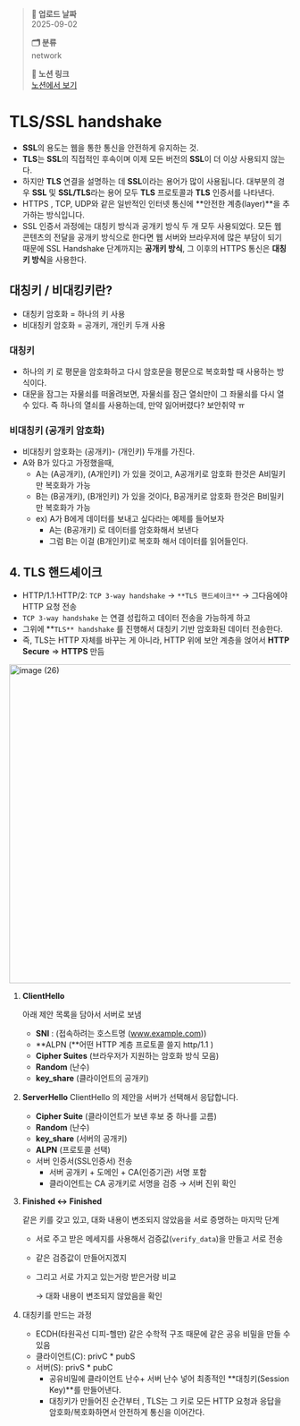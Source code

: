 > **📅 업로드 날짜**  
> 2025-09-02
> 
> **🗂 분류**  
> network
>
> **🔗 노션 링크**  
> [노션에서 보기](https://important-marquess-d42.notion.site/TLS-SSL-handshake-25ea654e658a80f8adb1e9b848a8b97b?source=copy_link)
>

# TLS/SSL handshake

- **SSL**의 용도는 웹을 통한 통신을 안전하게 유지하는 것.
- **TLS**는 **SSL**의 직접적인 후속이며 이제 모든 버전의 **SSL**이 더 이상 사용되지 않는다.
- 하지만 **TLS** 연결을 설명하는 데 **SSL**이라는 용어가 많이 사용됩니다. 대부분의 경우 **SSL** 및 **SSL/TLS**라는 용어 모두 **TLS** 프로토콜과 **TLS** 인증서를 나타낸다.
- HTTPS , TCP, UDP와 같은 일반적인 인터넷 통신에 **안전한 계층(layer)**을 추가하는 방식입니다.
- SSL 인증서 과정에는 대칭키 방식과 공개키 방식 두 개 모두 사용되었다. 모든 웹 콘텐츠의 전달을 공개키 방식으로 한다면 웹 서버와 브라우저에 많은 부담이 되기 때문에 SSL Handshake 단계까지는 **공개키 방식**, 그 이후의 HTTPS 통신은 **대칭키 방식**을 사용한다.

## 대칭키 / 비대킹키란?

- 대칭키 암호화 = 하나의 키 사용
- 비대칭키 암호화 = 공개키, 개인키 두개 사용

### 대칭키

- 하나의 키 로 평문을 암호화하고 다시 암호문을 평문으로 복호화할 때 사용하는 방식이다.
- 대문을 잠그는 자물쇠를 떠올려보면, 자물쇠를 잠근 열쇠만이 그 좌물쇠를 다시 열 수 있다. 즉 하나의 열쇠를 사용하는데, 만약 잃어버렸다? 보안취약 ㅠ

### 비대칭키 (공개키 암호화)

- 비대칭키 암호화는 (공개키)- (개인키) 두개를 가진다.
- A와 B가 있다고 가정했을때,
    - A는 (A공개키), (A개인키) 가 있을 것이고, A공개키로 암호화 한것은 A비밀키만 복호화가 가능
    - B는 (B공개키), (B개인키) 가 있을 것이다, B공개키로 암호화 한것은 B비밀키만 복호화가 가능
    - ex) A가 B에게 데이터를 보내고 싶다라는 예제를 들어보자
        - A는 (B공개키) 로 데이터를 암호화해서 보낸다
        - 그럼 B는 이걸 (B개인키)로 복호화 해서 데이터를 읽어들인다.

## 4. TLS 핸드셰이크

- HTTP/1.1·HTTP/2: `TCP 3-way handshake` → `**TLS 핸드셰이크**` → 그다음에야 HTTP 요청 전송
- `TCP 3-way handshake`  는 연결 성립하고 데이터 전송을 가능하게 하고
- 그위에 **`TLS** handshake`  를 진행해서 대칭키 기반 암호화된 데이터 전송한다.
- 즉, TLS는 HTTP 자체를 바꾸는 게 아니라, HTTP 위에 보안 계층을 얹어서 **HTTP Secure** ⇒ **HTTPS** 만듬


<img width="585" height="570" alt="image (26)" src="https://github.com/user-attachments/assets/7bb03c88-6b7c-41d8-a499-cef7c4b048d8" />

1. **ClientHello** 
    
    아래 제안 목록을 담아서 서버로 보냄
    
    - **SNI** : (접속하려는 호스트명 (www.example.com))
    - **ALPN (**어떤 HTTP 계층 프로토콜 쓸지 http/1.1 )
    - **Cipher Suites** (브라우저가 지원하는 암호화 방식 모음)
    - **Random** (난수)
    - **key_share** (클라이언트의 공개키)
    
2. **ServerHello**
 ClientHello 의 제안을 서버가 선택해서 응답합니다.
    - **Cipher Suite** (클라이언트가 보낸 후보 중 하나를 고름)
    - **Random** (난수)
    - **key_share** (서버의 공개키)
    - **ALPN** (프로토콜 선택)
    - 서버 인증서(SSL인증서) 전송
        - 서버 공개키 + 도메인 + CA(인증기관) 서명 포함
        - 클라이언트는 CA 공개키로 서명을 검증 → 서버 진위 확인
    
3. **Finished ↔ Finished**
    
    같은 키를 갖고 있고, 대화 내용이 변조되지 않았음을 서로 증명하는 마지막 단계
    
    - 서로 주고 받은 메세지를 사용해서  검증값(`verify_data`)을 만들고 서로 전송
    - 같은 검증값이 만들어지겠지
    - 그리고 서로 가지고 있는거랑 받은거랑 비교
        
        → 대화 내용이 변조되지 않았음을 확인
        
    
4. 대칭키를 만드는 과정
    - ECDH(타원곡선 디피-헬만) 같은 수학적 구조 때문에 같은 공유 비밀을 만들 수 있음
    - 클라이언트(C): privC * pubS
    - 서버(S): privS * pubC
        - 공유비밀에 클라이언트 난수+ 서버 난수 넣어 최종적인 **대칭키(Session Key)**를 만들어낸다.
        - 대칭키가 만들어진 순간부터 , TLS는 그 키로 모든 HTTP 요청과 응답을 암호화/복호화하면서 안전하게 통신을 이어간다.

